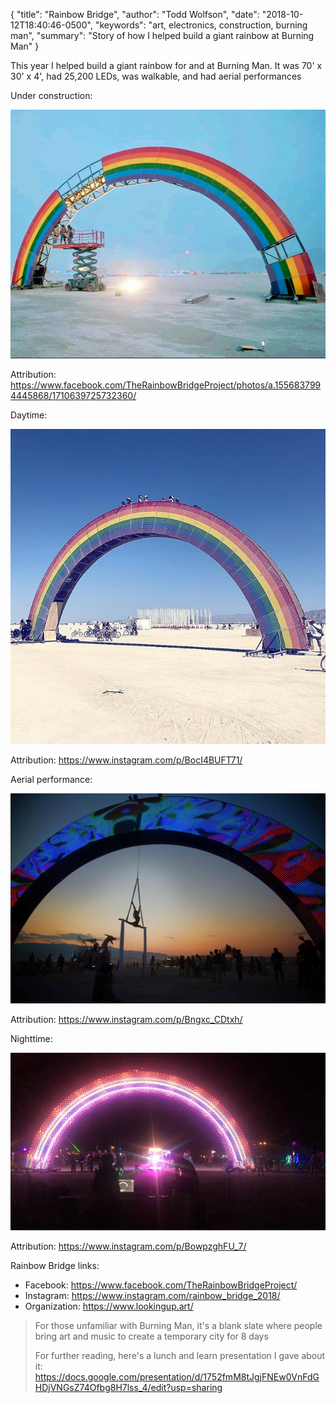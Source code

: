 {
  "title": "Rainbow Bridge",
  "author": "Todd Wolfson",
  "date": "2018-10-12T18:40:46-0500",
  "keywords": "art, electronics, construction, burning man",
  "summary": "Story of how I helped build a giant rainbow at Burning Man"
}

This year I helped build a giant rainbow for and at Burning Man. It was 70' x 30' x 4', had 25,200 LEDs, was walkable, and had aerial performances

Under construction:

![Construction photo](/public/images/articles/rainbow-bridge/40095734_1710639739065692_6692400749088866304_n.jpg)

Attribution: https://www.facebook.com/TheRainbowBridgeProject/photos/a.1556837994445868/1710639725732360/

Daytime:

![Daytime photo](/public/images/articles/rainbow-bridge/42306101_290184961801299_3149557478864197898_n.jpg)

Attribution: https://www.instagram.com/p/BocI4BUFT71/

Aerial performance:

![Aerial performance](/public/images/articles/rainbow-bridge/40583624_712769255749003_3196954852134953032_n.jpg)

Attribution: https://www.instagram.com/p/Bngxc_CDtxh/

Nighttime:

![Nighttime photo](/public/images/articles/rainbow-bridge/43778758_296096544544453_2143317047685523622_n.jpg)

Attribution: https://www.instagram.com/p/BowpzghFU_7/

Rainbow Bridge links:

- Facebook: https://www.facebook.com/TheRainbowBridgeProject/
- Instagram: https://www.instagram.com/rainbow_bridge_2018/
- Organization: https://www.lookingup.art/

> For those unfamiliar with Burning Man, it's a blank slate where people bring art and music to create a temporary city for 8 days
>
> For further reading, here's a lunch and learn presentation I gave about it: https://docs.google.com/presentation/d/1752fmM8tJgjFNEw0VnFdGHDjVNGsZ74Ofbg8H7lss_4/edit?usp=sharing
